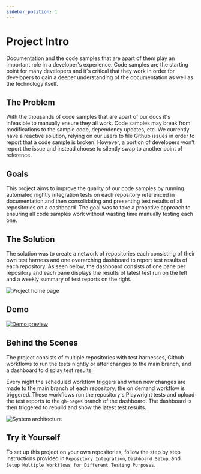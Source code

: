 ```yaml
---
sidebar_position: 1
---
```


# Project Intro

Documentation and the code samples that are apart of them play an important role in a developer's experience. Code samples are the starting point for many developers and it's critical that they work in order for developers to gain a deeper understanding of the documentation as well as the technology itself.

## The Problem

With the thousands of code samples that are apart of our docs it's infeasible to manually ensure they all work. Code samples may break from modifications to the sample code, dependency updates, etc. We currently have a reactive solution, relying on our users to file Github issues in order to report that a code sample is broken. However, a portion of developers won't report the issue and instead choose to silently swap to another point of reference.

## Goals

This project aims to improve the quality of our code samples by running automated nightly integration tests on each repository referenced in documentation and then consolidating and presenting test results of all repositories on a dashboard. The goal was to take a proactive approach to ensuring all code samples work without wasting time manually testing each one.

## The Solution

The solution was to create a network of repositories each consisting of their own test harness and one overarching dashboard to report test results of each repository. As seen below, the dashboard consists of one pane per repository and each pane displays the results of latest test run on the left and a weekly summary of test reports on the right.

![Project home page](./img/home-page.png)

## Demo

[![Demo preview](./img/demo-preview.png)](https://github.com/hewmann-ltd/intern-js-pipeline/blob/main/static/media/demo.mp4)

## Behind the Scenes

The project consists of multiple repositories with test harnesses, Github workflows to run the tests nightly or after changes to the main branch, and a dashboard to display test results.

Every night the scheduled workflow triggers and when new changes are made to the main branch of each repository, the on demand workflow is triggered. These workflows run the repository's Playwright tests and upload the test reports to the `gh-pages` branch of the dashboard. The dashboard is then triggered to rebuild and show the latest test results.

![System architecture](./img/system-architecture.png)

## Try it Yourself

To set up this project on your own repositories, follow the step by step instructions provided in `Repository Integration`, `Dashboard Setup`, and `Setup Multiple Workflows for Different Testing Purposes`.
